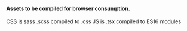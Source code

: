 #### Assets to be compiled for browser consumption.

CSS is sass .scss compiled to .css
JS is .tsx compiled to ES16 modules
